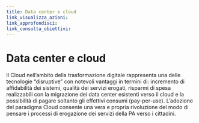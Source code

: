 ```yaml
---
title: Data center e cloud
link_visualizza_azioni:
link_approfondisci:
link_consulta_obiettivi:
---
```

# Data center e cloud

Il Cloud nell’ambito della trasformazione digitale rappresenta una delle
tecnologie “disruptive” con notevoli vantaggi in termini di: incremento di
affidabilità dei sistemi, qualità dei servizi erogati, risparmi di spesa
realizzabili con la migrazione dei data center esistenti verso il cloud e la
possibilità di pagare soltanto gli effettivi consumi (pay-per-use). L’adozione
del paradigma Cloud consente una vera e propria rivoluzione del modo di pensare
i processi di erogazione dei servizi della PA verso i cittadini.
